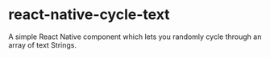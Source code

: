 # react-native-cycle-text
A simple React Native component which lets you randomly cycle through an array of text Strings.
